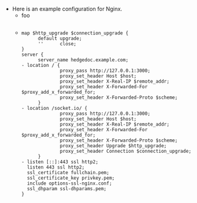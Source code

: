 - Here is an example configuration for Nginx.
	- foo
	  ```
	  
	  ```
	- ```
	  map $http_upgrade $connection_upgrade {
	        default upgrade;
	        ''      close;
	  }
	  server {
	        server_name hedgedoc.example.com;
	  - location / {
	                proxy_pass http://127.0.0.1:3000;
	                proxy_set_header Host $host; 
	                proxy_set_header X-Real-IP $remote_addr; 
	                proxy_set_header X-Forwarded-For $proxy_add_x_forwarded_for; 
	                proxy_set_header X-Forwarded-Proto $scheme;
	        }
	  - location /socket.io/ {
	                proxy_pass http://127.0.0.1:3000;
	                proxy_set_header Host $host; 
	                proxy_set_header X-Real-IP $remote_addr; 
	                proxy_set_header X-Forwarded-For $proxy_add_x_forwarded_for; 
	                proxy_set_header X-Forwarded-Proto $scheme;
	                proxy_set_header Upgrade $http_upgrade;
	                proxy_set_header Connection $connection_upgrade;
	        }
	  - listen [::]:443 ssl http2;
	    listen 443 ssl http2;
	    ssl_certificate fullchain.pem;
	    ssl_certificate_key privkey.pem;
	    include options-ssl-nginx.conf;
	    ssl_dhparam ssl-dhparams.pem;
	  }
	  ```